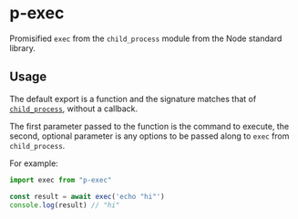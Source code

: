 # p-exec

Promisified `exec` from the `child_process` module from the Node standard library.

## Usage

The default export is a function and the signature matches that of [`child_process`](https://nodejs.org/api/child_process.html#child_processexeccommand-options-callback), without a callback.

The first parameter passed to the function is the command to execute, the second, optional parameter is any options to be passed along to `exec` from `child_process`.

For example:

```js
import exec from "p-exec"

const result = await exec('echo "hi"')
console.log(result) // "hi"
```
